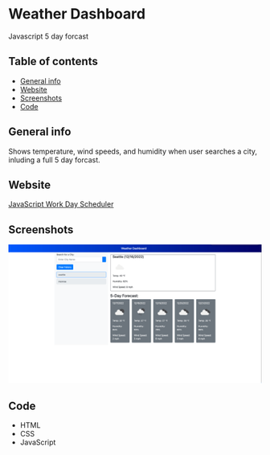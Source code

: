# Weather Dashboard
Javascript 5 day forcast

## Table of contents
* [General info](#general-info)
* [Website](#webpage-URL)
* [Screenshots](#screenshots)
* [Code](#Code)


## General info
Shows temperature, wind speeds, and humidity when user searches a city, inluding a full 5 day forcast. 

## Website
[JavaScript Work Day Scheduler](https://anomic84.github.io/week6ch/)

## Screenshots
![Scheduler Screenshot](WeatherDashboard.png)

## Code 
* HTML
* CSS
* JavaScript
